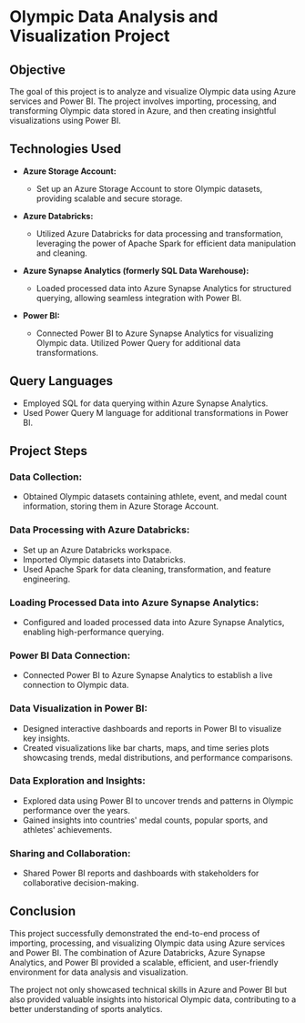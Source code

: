 # Olympic Data Analysis and Visualization Project

## Objective
The goal of this project is to analyze and visualize Olympic data using Azure services and Power BI. The project involves importing, processing, and transforming Olympic data stored in Azure, and then creating insightful visualizations using Power BI.

## Technologies Used
- **Azure Storage Account:**
  - Set up an Azure Storage Account to store Olympic datasets, providing scalable and secure storage.

- **Azure Databricks:**
  - Utilized Azure Databricks for data processing and transformation, leveraging the power of Apache Spark for efficient data manipulation and cleaning.

- **Azure Synapse Analytics (formerly SQL Data Warehouse):**
  - Loaded processed data into Azure Synapse Analytics for structured querying, allowing seamless integration with Power BI.

- **Power BI:**
  - Connected Power BI to Azure Synapse Analytics for visualizing Olympic data. Utilized Power Query for additional data transformations.

## Query Languages
- Employed SQL for data querying within Azure Synapse Analytics.
- Used Power Query M language for additional transformations in Power BI.

## Project Steps
### Data Collection:
- Obtained Olympic datasets containing athlete, event, and medal count information, storing them in Azure Storage Account.

### Data Processing with Azure Databricks:
- Set up an Azure Databricks workspace.
- Imported Olympic datasets into Databricks.
- Used Apache Spark for data cleaning, transformation, and feature engineering.

### Loading Processed Data into Azure Synapse Analytics:
- Configured and loaded processed data into Azure Synapse Analytics, enabling high-performance querying.

### Power BI Data Connection:
- Connected Power BI to Azure Synapse Analytics to establish a live connection to Olympic data.

### Data Visualization in Power BI:
- Designed interactive dashboards and reports in Power BI to visualize key insights.
- Created visualizations like bar charts, maps, and time series plots showcasing trends, medal distributions, and performance comparisons.

### Data Exploration and Insights:
- Explored data using Power BI to uncover trends and patterns in Olympic performance over the years.
- Gained insights into countries' medal counts, popular sports, and athletes' achievements.

### Sharing and Collaboration:
- Shared Power BI reports and dashboards with stakeholders for collaborative decision-making.

## Conclusion
This project successfully demonstrated the end-to-end process of importing, processing, and visualizing Olympic data using Azure services and Power BI. The combination of Azure Databricks, Azure Synapse Analytics, and Power BI provided a scalable, efficient, and user-friendly environment for data analysis and visualization.

The project not only showcased technical skills in Azure and Power BI but also provided valuable insights into historical Olympic data, contributing to a better understanding of sports analytics.
